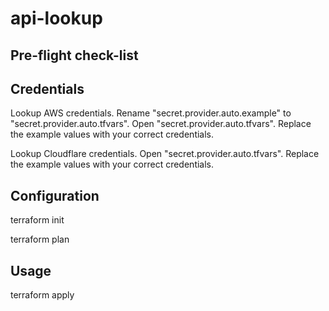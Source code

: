 # api-lookup

## Pre-flight check-list

## Credentials

Lookup AWS credentials.
Rename "secret.provider.auto.example" to "secret.provider.auto.tfvars".
Open "secret.provider.auto.tfvars".
Replace the example values with your correct credentials.

Lookup Cloudflare credentials.
Open "secret.provider.auto.tfvars".
Replace the example values with your correct credentials.

## Configuration

terraform init

terraform plan

## Usage

terraform apply
